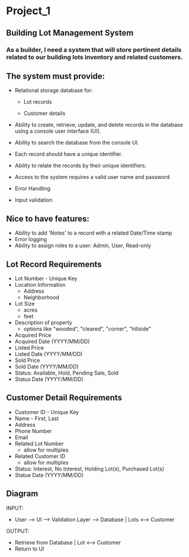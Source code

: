 # Project_1

## Building Lot Management System

### As a builder, I need a system that will store pertinent details related to our building lots inventory and related customers.


The system must provide:
- 
- Relational storage database for:
 
    - Lot records

    - Customer details
- Ability to create, retrieve, update, and delete records in the database using a console user interface (UI).
- Ability to search the database from the console UI.
- Each record should have a unique identifier.
- Ability to relate the records by their unique identifiers.
- Access to the system requires a valid user name and password
- Error Handling
- Input validation

Nice to have features:
-
- Ability to add 'Notes' to a record with a related Date/Time stamp
- Error logging
- Ability to assign roles to a user: Admin, User, Read-only

Lot Record Requirements
- 
- Lot Number - Unique Key
- Location Information
    - Address   
    - Neighborhood  
- Lot Size 
    - acres     
    - feet
- Description of property
    - options like "wooded", "cleared", "corner", "hillside"
- Acquired Price 
- Acquired Date (YYYY/MM/DD)
- Listed Price
- Listed Date (YYYY/MM/DD)
- Sold Price
- Sold Date (YYYY/MM/DD)
- Status: Available, Hold, Pending Sale, Sold
- Status Date (YYYY/MM/DD)


Customer Detail Requirements
-
- Customer ID - Unique Key
- Name - First, Last
- Address
- Phone Number  
- Email
- Related Lot Number 
    - allow for multiples
- Related Customer ID
    - allow for multiples
- Status: Interest, No Interest, Holding Lot(s), Purchased Lot(s)
- Statue Date (YYYY/MM/DD)


## Diagram

INPUT:  
- User --> UI --> Validation Layer --> Database | Lots <--> Customer 

OUTPUT: 
- Retrieve from Database | Lot <--> Customer 
- Return to UI  
